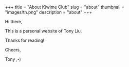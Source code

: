+++
title = "About Kiwime Club"
slug = "about"
thumbnail = "images/tn.png"
description = "about"
+++

Hi there,

This is a personal website of Tony Liu.

Thanks for reading!

Cheers,

Tony ;-)

